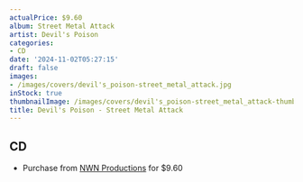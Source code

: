 ```yaml
---
actualPrice: $9.60
album: Street Metal Attack
artist: Devil's Poison
categories:
- CD
date: '2024-11-02T05:27:15'
draft: false
images:
- /images/covers/devil's_poison-street_metal_attack.jpg
inStock: true
thumbnailImage: /images/covers/devil's_poison-street_metal_attack-thumb.jpg
title: Devil's Poison - Street Metal Attack
---
```


## CD
* Purchase from [NWN Productions](http://shop.nwnprod.com/index.php?route=product/product&path=93&product_id=51878&sort=pd.name&order=ASC) for $9.60
